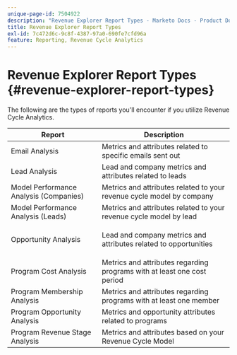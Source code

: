 ```yaml
---
unique-page-id: 7504922
description: "Revenue Explorer Report Types - Marketo Docs - Product Documentation"
title: Revenue Explorer Report Types
exl-id: 7c472d6c-9c8f-4387-97a0-690fe7cfd96a
feature: Reporting, Revenue Cycle Analytics
---
```

# Revenue Explorer Report Types {#revenue-explorer-report-types}

The following are the types of reports you'll encounter if you utilize Revenue Cycle Analytics.

<table>
 <thead>
  <tr>
   <th>Report</th>
   <th>Description</th>
  </tr>
 </thead>
 <tbody>
  <tr>
   <td>Email Analysis</td>
   <td>Metrics and attributes related to specific emails sent out</td>
  </tr>
  <tr>
   <td>Lead Analysis</td>
   <td>Lead and company metrics and attributes related to leads</td>
  </tr>
  <tr>
   <td>Model Performance Analysis (Companies)</td>
   <td>Metrics and attributes related to your revenue cycle model by company</td>
  </tr>
  <tr>
   <td>Model Performance Analysis (Leads)</td>
   <td>Metrics and attributes related to your revenue cycle model by lead</td>
  </tr>
  <tr>
   <td>Opportunity Analysis</td>
   <td><p>Lead and company metrics and attributes related to opportunities</p></td>
  </tr>
  <tr>
   <td>Program Cost Analysis</td>
   <td>Metrics and attributes regarding programs with at least one cost period</td>
  </tr>
  <tr>
   <td>Program Membership Analysis</td>
   <td>Metrics and attributes regarding programs with at least one member</td>
  </tr>
  <tr>
   <td>Program Opportunity Analysis</td>
   <td>Metrics and opportunity attributes related to programs</td>
  </tr>
  <tr>
   <td>Program Revenue Stage Analysis</td>
   <td>Metrics and attributes based on your Revenue Cycle Model</td>
  </tr>
 </tbody>
</table>
